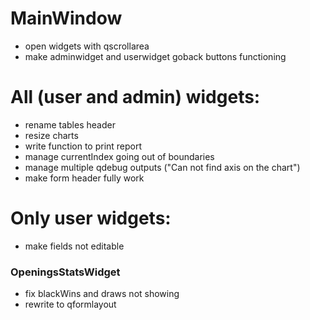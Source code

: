 # MainWindow
- open widgets with qscrollarea
- make adminwidget and userwidget goback buttons functioning
# All (user and admin) widgets:
- rename tables header
- resize charts
- write function to print report
- manage currentIndex going out of boundaries
- manage multiple qdebug outputs ("Can not find axis on the chart")
- make form header fully work
# Only user widgets:
- make fields not editable

### OpeningsStatsWidget
- fix blackWins and draws not showing
- rewrite to qformlayout

